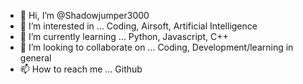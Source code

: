 - 👋 Hi, I’m @Shadowjumper3000
- 👀 I’m interested in ... Coding, Airsoft, Artificial Intelligence
- 🌱 I’m currently learning ... Python, Javascript, C++
- 💞️ I’m looking to collaborate on ... Coding, Development/learning in general
- 📫 How to reach me ... Github

<!---
Shadowjumper3000/Shadowjumper3000 is a ✨ special ✨ repository because its `README.md` (this file) appears on your GitHub profile.
You can click the Preview link to take a look at your changes.
--->
